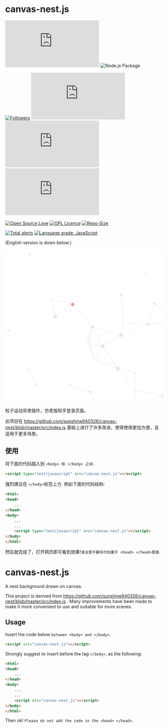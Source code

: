 # canvas-nest.js

[![last-commit](https://img.shields.io/github/last-commit/HollowMan6/canvas-nest.js)](../../graphs/commit-activity)
![Node.js Package](https://github.com/HollowMan6/canvas-nest.js/workflows/Node.js%20Package/badge.svg)

[![Followers](https://img.shields.io/github/followers/HollowMan6?style=social)](https://github.com/HollowMan6?tab=followers)
[![watchers](https://img.shields.io/github/watchers/HollowMan6/canvas-nest.js?style=social)](../../watchers)
[![stars](https://img.shields.io/github/stars/HollowMan6/canvas-nest.js?style=social)](../../stargazers)
[![forks](https://img.shields.io/github/forks/HollowMan6/canvas-nest.js?style=social)](../../network/members)

[![Open Source Love](https://img.shields.io/badge/-%E2%9D%A4%20Open%20Source-Green?style=flat-square&logo=Github&logoColor=white&link=https://hollowman6.github.io/fund.html)](https://hollowman6.github.io/fund.html)
[![GPL Licence](https://img.shields.io/badge/license-GPL-blue)](https://opensource.org/licenses/GPL-3.0/)
[![Repo-Size](https://img.shields.io/github/repo-size/HollowMan6/canvas-nest.js.svg)](../../archive/master.zip)

[![Total alerts](https://img.shields.io/lgtm/alerts/g/HollowMan6/canvas-nest.js.svg?logo=lgtm&logoWidth=18)](https://lgtm.com/projects/g/HollowMan6/canvas-nest.js/alerts/)
[![Language grade: JavaScript](https://img.shields.io/lgtm/grade/javascript/g/HollowMan6/canvas-nest.js.svg?logo=lgtm&logoWidth=18)](https://lgtm.com/projects/g/HollowMan6/canvas-nest.js/context:javascript)

(English version is down below.)

![sample](/sample.png)

粒子运动背景插件，仿老版知乎登录页面。

此项目在 https://github.com/sunshine940326/canvas-nest/blob/master/src/index.js 基础上进行了许多改进，使得使用更加方便，且适用于更多场景。

## 使用

将下面的代码插入到 `<body> 和 </body> 之间`.

```html
<script type="text/javascript" src="canvas-nest.js"></script>
```

强烈建议在 `</body>`标签上方. 例如下面的代码结构:

```html
<html>
<head>
	...
</head>
<body>
	...
	...
	<script type="text/javascript" src="canvas-nest.js"></script>
</body>
</html>
```

然后就完成了，打开网页即可看到效果!`请注意不要将代码置于 <head> </head>里面`.

# canvas-nest.js

A nest background drawn on canvas.

This project is derived from https://github.com/sunshine940326/canvas-nest/blob/master/src/index.js . Many improvements have been made to make it more convenient to use and suitable for more scenes.

## Usage

Insert the code below `between <body> and </body>`.

```html
<script src="canvas-nest.js"></script>
```

Strongly suggest to insert before the tag `</body>`, as the following:

```html
<html>
<head>
	...
</head>
<body>
	...
	...
	<script src="canvas-nest.js"></script>
</body>
</html>
```

Then ok! `Please do not add the code in the <head> </head>`.
